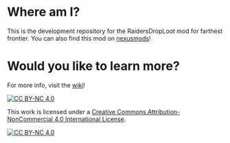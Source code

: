
# Where am I?
This is the development repository for the RaidersDropLoot mod for farthest frontier.
You can also find this mod on [nexusmods](https://www.nexusmods.com/farthestfrontier/mods/39)!

# Would you like to learn more?
For more info, visit the [wiki](https://github.com/dm-develop/RaidersDropLoot/wiki)!


[![CC BY-NC 4.0][cc-by-nc-shield]][cc-by-nc]

This work is licensed under a
[Creative Commons Attribution-NonCommercial 4.0 International License][cc-by-nc].

[![CC BY-NC 4.0][cc-by-nc-image]][cc-by-nc]

[cc-by-nc]: https://creativecommons.org/licenses/by-nc/4.0/
[cc-by-nc-image]: https://licensebuttons.net/l/by-nc/4.0/88x31.png
[cc-by-nc-shield]: https://img.shields.io/badge/License-CC%20BY--NC%204.0-lightgrey.svg
